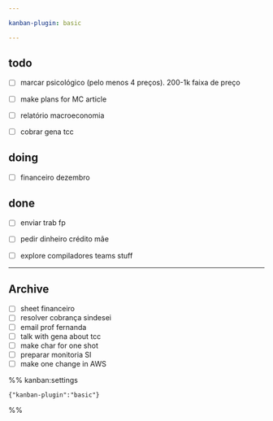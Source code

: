 ```yaml
---

kanban-plugin: basic

---
```


## todo

- [ ] marcar psicológico (pelo menos 4 preços). 200-1k faixa de preço
- [ ] make plans for MC article
- [ ] relatório macroeconomia
- [ ] cobrar gena tcc


## doing

- [ ] financeiro dezembro


## done

- [ ] enviar trab fp
- [ ] pedir dinheiro crédito mãe
- [ ] explore compiladores teams stuff


***

## Archive

- [ ] sheet financeiro
- [ ] resolver cobrança sindesei
- [ ] email prof fernanda
- [ ] talk with gena about tcc
- [ ] make char for one shot
- [ ] preparar monitoria SI
- [ ] make one change in AWS

%% kanban:settings
```
{"kanban-plugin":"basic"}
```
%%